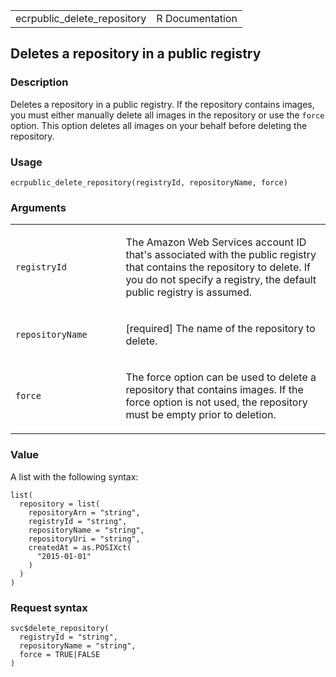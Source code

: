 <table style="width: 100%;">
<tbody>
<tr class="odd">
<td>ecrpublic_delete_repository</td>
<td style="text-align: right;">R Documentation</td>
</tr>
</tbody>
</table>

## Deletes a repository in a public registry

### Description

Deletes a repository in a public registry. If the repository contains
images, you must either manually delete all images in the repository or
use the `force` option. This option deletes all images on your behalf
before deleting the repository.

### Usage

    ecrpublic_delete_repository(registryId, repositoryName, force)

### Arguments

<table>
<colgroup>
<col style="width: 35%" />
<col style="width: 65%" />
</colgroup>
<tbody>
<tr class="odd">
<td><code
id="ecrpublic_delete_repository_:_registryId">registryId</code></td>
<td><p>The Amazon Web Services account ID that's associated with the
public registry that contains the repository to delete. If you do not
specify a registry, the default public registry is assumed.</p></td>
</tr>
<tr class="even">
<td><code
id="ecrpublic_delete_repository_:_repositoryName">repositoryName</code></td>
<td><p>[required] The name of the repository to delete.</p></td>
</tr>
<tr class="odd">
<td><code id="ecrpublic_delete_repository_:_force">force</code></td>
<td><p>The force option can be used to delete a repository that contains
images. If the force option is not used, the repository must be empty
prior to deletion.</p></td>
</tr>
</tbody>
</table>

### Value

A list with the following syntax:

    list(
      repository = list(
        repositoryArn = "string",
        registryId = "string",
        repositoryName = "string",
        repositoryUri = "string",
        createdAt = as.POSIXct(
          "2015-01-01"
        )
      )
    )

### Request syntax

    svc$delete_repository(
      registryId = "string",
      repositoryName = "string",
      force = TRUE|FALSE
    )
